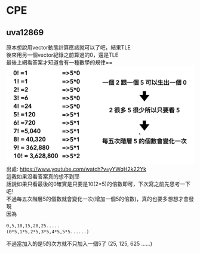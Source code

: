 # CPE

## uva12869
原本想說用vector動態計算應該就可以了吧，結果TLE   
後來用另一個vector紀錄之前算過的0，還是TLE  
最後上網看答案才知道會有一種數學的規律==  
![image](%E6%95%B8%E5%AD%B8%E8%A6%8F%E5%BE%8B.png)
出處: https://www.youtube.com/watch?v=yYWqH2k22Yk  
這我如果沒看答案真的想不到耶  
話說如果只看最後的0確實是只要是10(2*5)的倍數即可，下次寫之前先思考一下吧!  
不過每五次階層5的個數就會變化一次(增加一個5的倍數)，真的也要多想想才會發現  
因為  
```
0,5,10,15,20,25.....  
(0*5,1*5,2*5,3*5,4*5,5*5......)  
```
不過當加入的是5的次方就不只加入一個5了
(25, 125, 625 ......)
